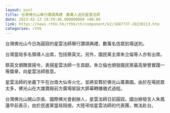 ```yaml
---
layout: post
title: 台灣佛光山舉行讚頌典禮　數萬人送別星雲法師
date: 2023-02-13 19:59:06.000000000 +08:00
link: https://news.rthk.hk/rthk/ch/component/k2/1687737-20230213.htm
categories: rthk
---
```


台灣佛光山今日為圓寂的星雲法師舉行讚頌典禮，數萬名信眾到場送別。

台灣當局多名領導人出席，包括蔡英文。另外，國民黨主席朱立倫等人亦有出席。

蔡英文頒贈褒揚令，表揚星雲法師一生貢獻。朱立倫也頒發國民黨最高榮譽實踐一等獎章，向星雲法師致意。

星雲法師的坐龕下午在台南大仙寺火化，並將安葬於佛光山萬壽園。由於在場民眾太多，佛光山在大雄寶殿前方廣場架設大屏幕轉播儀式過程。

台灣佛光山開山宗長、國際佛光會創辦人，星雲法師日前圓寂。國台辦發言人朱鳳蓮早前表示，由於民進黨當局阻撓，大陸弔唁星雲法師的代表團，無法赴台。
　　
